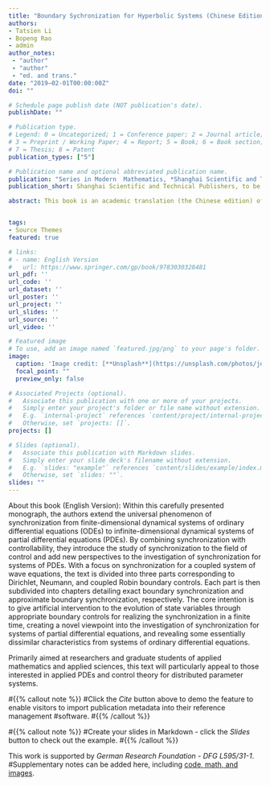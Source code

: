 ```yaml
---
title: "Boundary Sychronization for Hyperbolic Systems (Chinese Edition)"
authors:
- Tatsien Li
- Bopeng Rao
- admin
author_notes:
 - "author"
 - "author"
 - "ed. and trans."
date: "2019–02-01T00:00:00Z"
doi: ""

# Schedule page publish date (NOT publication's date).
publishDate: ""

# Publication type.
# Legend: 0 = Uncategorized; 1 = Conference paper; 2 = Journal article;
# 3 = Preprint / Working Paper; 4 = Report; 5 = Book; 6 = Book section;
# 7 = Thesis; 8 = Patent
publication_types: ["5"]

# Publication name and optional abbreviated publication name.
publication: "Series in Modern  Mathematics, *Shanghai Scientific and Technical Publishers*"
publication_short: Shanghai Scientific and Technical Publishers, to be published

abstract: This book is an academic translation (the Chinese edition) of the book of Tatsien Li and  Bopeng Rao, *Boundary Sychronization for Hyperbolic Systems, Progress in Nonlinear Differential Equations and Their Applications (PNLDE), Subseries in Control, Volume 94,  Birkhäuser.* 


tags:
- Source Themes
featured: true

# links:
# - name: English Version
#   url: https://www.springer.com/gp/book/9783030328481
url_pdf: ''
url_code: ''
url_dataset: ''
url_poster: ''
url_project: ''
url_slides: ''
url_source: ''
url_video: ''

# Featured image
# To use, add an image named `featured.jpg/png` to your page's folder. 
image:
  caption: 'Image credit: [**Unsplash**](https://unsplash.com/photos/jdD8gXaTZsc)'
  focal_point: ""
  preview_only: false

# Associated Projects (optional).
#   Associate this publication with one or more of your projects.
#   Simply enter your project's folder or file name without extension.
#   E.g. `internal-project` references `content/project/internal-project/index.md`.
#   Otherwise, set `projects: []`.
projects: []

# Slides (optional).
#   Associate this publication with Markdown slides.
#   Simply enter your slide deck's filename without extension.
#   E.g. `slides: "example"` references `content/slides/example/index.md`.
#   Otherwise, set `slides: ""`.
slides: ""
---
```

About this book (English Version):
Within this carefully presented monograph, the authors extend the universal phenomenon of synchronization from finite-dimensional dynamical systems of ordinary differential equations (ODEs) to infinite-dimensional dynamical systems of partial differential equations (PDEs). By combining synchronization with controllability, they introduce the study of synchronization to the field of control and add new perspectives to the investigation of synchronization for systems of PDEs. With a focus on synchronization for a coupled system of wave equations, the text is divided into three parts corresponding to Dirichlet, Neumann, and coupled Robin boundary controls. Each part is then subdivided into chapters detailing exact boundary synchronization and approximate boundary synchronization, respectively. The core intention is to give artificial intervention to the evolution of state variables through appropriate boundary controls for realizing the synchronization in a finite time, creating a novel viewpoint into the investigation of synchronization for systems of partial differential equations, and revealing some essentially dissimilar characteristics from systems of ordinary differential equations. 

Primarily aimed at researchers and graduate students of applied mathematics and applied sciences, this text will particularly appeal to those interested in applied PDEs and control theory for distributed parameter systems. 


#{{% callout note %}}
#Click the *Cite* button above to demo the feature to enable visitors to import publication metadata into their reference management #software.
#{{% /callout %}}

#{{% callout note %}}
#Create your slides in Markdown - click the *Slides* button to check out the example.
#{{% /callout %}}

This work is supported by *German Research Foundation - DFG L595/31-1*. 
#Supplementary notes can be added here, including [code, math, and images](https://wowchemy.com/docs/writing-markdown-latex/).

